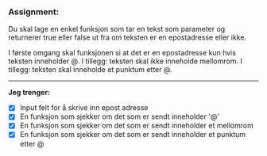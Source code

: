### Assignment:
Du skal lage en enkel funksjon som tar en tekst som parameter og returnerer true eller false ut fra om teksten er en epostadresse eller ikke.

I første omgang skal funksjonen si at det er en epostadresse kun hvis teksten inneholder @.
I tillegg: teksten skal ikke inneholde mellomrom.
I tillegg: teksten skal inneholde et punktum etter @.

---

**Jeg trenger:**
- [x] Input felt for å skrive inn epost adresse
- [x] En funksjon som sjekker om det som er sendt inneholder '@'
- [x] En funksjon som sjekker om det som er sendt inneholder et mellomrom
- [x] En funksjon som sjekker om det som er sendt inneholder et punktum etter @